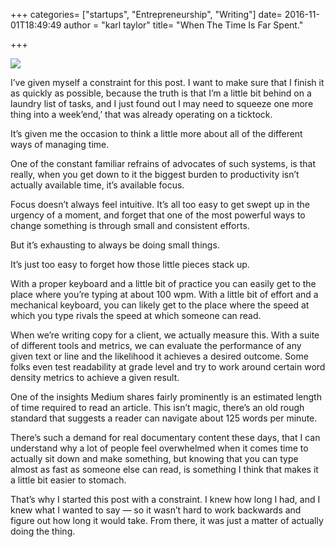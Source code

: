 +++
categories= ["startups", "Entrepreneurship", "Writing"]
date= 2016-11-01T18:49:49
author = "karl taylor"
title= "When The Time Is Far Spent."

+++

  ![](https://raw.githubusercontent.com/karljtaylor/kjt/blog/content/assets/1*A3_jW1V5PY9ZTtWOs1h25g.png)  


 I’ve given myself a constraint for this post. I want to make sure that I finish it as quickly as possible, because the truth is that I’m a little bit behind on a laundry list of tasks, and I just found out I may need to squeeze one more thing into a week’end,’ that was already operating on a ticktock.

 It’s given me the occasion to think a little more about all of the different ways of managing time.

 One of the constant familiar refrains of advocates of such systems, is that really, when you get down to it the biggest burden to productivity isn’t actually available time, it’s available focus.

 Focus doesn’t always feel intuitive. It’s all too easy to get swept up in the urgency of a moment, and forget that one of the most powerful ways to change something is through small and consistent efforts.

 But it’s exhausting to always be doing small things.

 It’s just too easy to forget how those little pieces stack up.

 With a proper keyboard and a little bit of practice you can easily get to the place where you’re typing at about 100 wpm. With a little bit of effort and a mechanical keyboard, you can likely get to the place where the speed at which you type rivals the speed at which someone can read.

 When we’re writing copy for a client, we actually measure this. With a suite of different tools and metrics, we can evaluate the performance of any given text or line and the likelihood it achieves a desired outcome. Some folks even test readability at grade level and try to work around certain word density metrics to achieve a given result.

 One of the insights Medium shares fairly prominently is an estimated length of time required to read an article. This isn’t magic, there’s an old rough standard that suggests a reader can navigate about 125 words per minute.

 There’s such a demand for real documentary content these days, that I can understand why a lot of people feel overwhelmed when it comes time to actually sit down and make something, but knowing that you can type almost as fast as someone else can read, is something I think that makes it a little bit easier to stomach.

 That’s why I started this post with a constraint. I knew how long I had, and I knew what I wanted to say — so it wasn’t hard to work backwards and figure out how long it would take. From there, it was just a matter of actually doing the thing.
